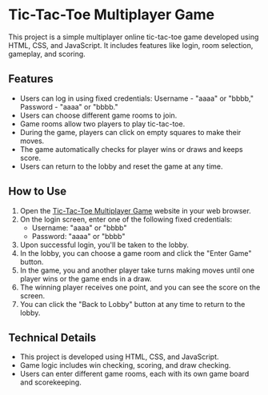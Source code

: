 # Tic-Tac-Toe Multiplayer Game

This project is a simple multiplayer online tic-tac-toe game developed using HTML, CSS, and JavaScript. It includes features like login, room selection, gameplay, and scoring.

## Features

- Users can log in using fixed credentials: Username - "aaaa" or "bbbb," Password - "aaaa" or "bbbb."
- Users can choose different game rooms to join.
- Game rooms allow two players to play tic-tac-toe.
- During the game, players can click on empty squares to make their moves.
- The game automatically checks for player wins or draws and keeps score.
- Users can return to the lobby and reset the game at any time.

## How to Use

1. Open the [Tic-Tac-Toe Multiplayer Game](https://yan-s-h.github.io/BA-Practice/) website in your web browser.
2. On the login screen, enter one of the following fixed credentials:
   - Username: "aaaa" or "bbbb"
   - Password: "aaaa" or "bbbb"
3. Upon successful login, you'll be taken to the lobby.
4. In the lobby, you can choose a game room and click the "Enter Game" button.
5. In the game, you and another player take turns making moves until one player wins or the game ends in a draw.
6. The winning player receives one point, and you can see the score on the screen.
7. You can click the "Back to Lobby" button at any time to return to the lobby.

## Technical Details

- This project is developed using HTML, CSS, and JavaScript.
- Game logic includes win checking, scoring, and draw checking.
- Users can enter different game rooms, each with its own game board and scorekeeping.
